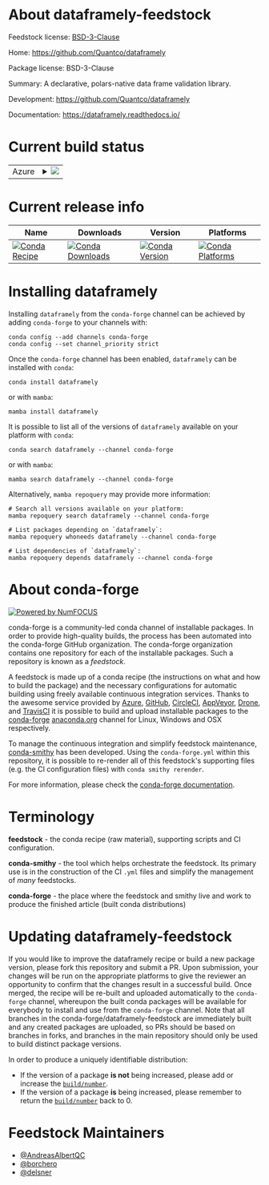 About dataframely-feedstock
===========================

Feedstock license: [BSD-3-Clause](https://github.com/conda-forge/dataframely-feedstock/blob/main/LICENSE.txt)

Home: https://github.com/Quantco/dataframely

Package license: BSD-3-Clause

Summary: A declarative, polars-native data frame validation library.

Development: https://github.com/Quantco/dataframely

Documentation: https://dataframely.readthedocs.io/

Current build status
====================


<table>
    
  <tr>
    <td>Azure</td>
    <td>
      <details>
        <summary>
          <a href="https://dev.azure.com/conda-forge/feedstock-builds/_build/latest?definitionId=25444&branchName=main">
            <img src="https://dev.azure.com/conda-forge/feedstock-builds/_apis/build/status/dataframely-feedstock?branchName=main">
          </a>
        </summary>
        <table>
          <thead><tr><th>Variant</th><th>Status</th></tr></thead>
          <tbody><tr>
              <td>linux_64_python3.10.____cpython</td>
              <td>
                <a href="https://dev.azure.com/conda-forge/feedstock-builds/_build/latest?definitionId=25444&branchName=main">
                  <img src="https://dev.azure.com/conda-forge/feedstock-builds/_apis/build/status/dataframely-feedstock?branchName=main&jobName=linux&configuration=linux%20linux_64_python3.10.____cpython" alt="variant">
                </a>
              </td>
            </tr><tr>
              <td>linux_aarch64_python3.10.____cpython</td>
              <td>
                <a href="https://dev.azure.com/conda-forge/feedstock-builds/_build/latest?definitionId=25444&branchName=main">
                  <img src="https://dev.azure.com/conda-forge/feedstock-builds/_apis/build/status/dataframely-feedstock?branchName=main&jobName=linux&configuration=linux%20linux_aarch64_python3.10.____cpython" alt="variant">
                </a>
              </td>
            </tr><tr>
              <td>osx_64_python3.10.____cpython</td>
              <td>
                <a href="https://dev.azure.com/conda-forge/feedstock-builds/_build/latest?definitionId=25444&branchName=main">
                  <img src="https://dev.azure.com/conda-forge/feedstock-builds/_apis/build/status/dataframely-feedstock?branchName=main&jobName=osx&configuration=osx%20osx_64_python3.10.____cpython" alt="variant">
                </a>
              </td>
            </tr><tr>
              <td>osx_arm64_python3.10.____cpython</td>
              <td>
                <a href="https://dev.azure.com/conda-forge/feedstock-builds/_build/latest?definitionId=25444&branchName=main">
                  <img src="https://dev.azure.com/conda-forge/feedstock-builds/_apis/build/status/dataframely-feedstock?branchName=main&jobName=osx&configuration=osx%20osx_arm64_python3.10.____cpython" alt="variant">
                </a>
              </td>
            </tr><tr>
              <td>win_64_python3.10.____cpython</td>
              <td>
                <a href="https://dev.azure.com/conda-forge/feedstock-builds/_build/latest?definitionId=25444&branchName=main">
                  <img src="https://dev.azure.com/conda-forge/feedstock-builds/_apis/build/status/dataframely-feedstock?branchName=main&jobName=win&configuration=win%20win_64_python3.10.____cpython" alt="variant">
                </a>
              </td>
            </tr>
          </tbody>
        </table>
      </details>
    </td>
  </tr>
</table>

Current release info
====================

| Name | Downloads | Version | Platforms |
| --- | --- | --- | --- |
| [![Conda Recipe](https://img.shields.io/badge/recipe-dataframely-green.svg)](https://anaconda.org/conda-forge/dataframely) | [![Conda Downloads](https://img.shields.io/conda/dn/conda-forge/dataframely.svg)](https://anaconda.org/conda-forge/dataframely) | [![Conda Version](https://img.shields.io/conda/vn/conda-forge/dataframely.svg)](https://anaconda.org/conda-forge/dataframely) | [![Conda Platforms](https://img.shields.io/conda/pn/conda-forge/dataframely.svg)](https://anaconda.org/conda-forge/dataframely) |

Installing dataframely
======================

Installing `dataframely` from the `conda-forge` channel can be achieved by adding `conda-forge` to your channels with:

```
conda config --add channels conda-forge
conda config --set channel_priority strict
```

Once the `conda-forge` channel has been enabled, `dataframely` can be installed with `conda`:

```
conda install dataframely
```

or with `mamba`:

```
mamba install dataframely
```

It is possible to list all of the versions of `dataframely` available on your platform with `conda`:

```
conda search dataframely --channel conda-forge
```

or with `mamba`:

```
mamba search dataframely --channel conda-forge
```

Alternatively, `mamba repoquery` may provide more information:

```
# Search all versions available on your platform:
mamba repoquery search dataframely --channel conda-forge

# List packages depending on `dataframely`:
mamba repoquery whoneeds dataframely --channel conda-forge

# List dependencies of `dataframely`:
mamba repoquery depends dataframely --channel conda-forge
```


About conda-forge
=================

[![Powered by
NumFOCUS](https://img.shields.io/badge/powered%20by-NumFOCUS-orange.svg?style=flat&colorA=E1523D&colorB=007D8A)](https://numfocus.org)

conda-forge is a community-led conda channel of installable packages.
In order to provide high-quality builds, the process has been automated into the
conda-forge GitHub organization. The conda-forge organization contains one repository
for each of the installable packages. Such a repository is known as a *feedstock*.

A feedstock is made up of a conda recipe (the instructions on what and how to build
the package) and the necessary configurations for automatic building using freely
available continuous integration services. Thanks to the awesome service provided by
[Azure](https://azure.microsoft.com/en-us/services/devops/), [GitHub](https://github.com/),
[CircleCI](https://circleci.com/), [AppVeyor](https://www.appveyor.com/),
[Drone](https://cloud.drone.io/welcome), and [TravisCI](https://travis-ci.com/)
it is possible to build and upload installable packages to the
[conda-forge](https://anaconda.org/conda-forge) [anaconda.org](https://anaconda.org/)
channel for Linux, Windows and OSX respectively.

To manage the continuous integration and simplify feedstock maintenance,
[conda-smithy](https://github.com/conda-forge/conda-smithy) has been developed.
Using the ``conda-forge.yml`` within this repository, it is possible to re-render all of
this feedstock's supporting files (e.g. the CI configuration files) with ``conda smithy rerender``.

For more information, please check the [conda-forge documentation](https://conda-forge.org/docs/).

Terminology
===========

**feedstock** - the conda recipe (raw material), supporting scripts and CI configuration.

**conda-smithy** - the tool which helps orchestrate the feedstock.
                   Its primary use is in the construction of the CI ``.yml`` files
                   and simplify the management of *many* feedstocks.

**conda-forge** - the place where the feedstock and smithy live and work to
                  produce the finished article (built conda distributions)


Updating dataframely-feedstock
==============================

If you would like to improve the dataframely recipe or build a new
package version, please fork this repository and submit a PR. Upon submission,
your changes will be run on the appropriate platforms to give the reviewer an
opportunity to confirm that the changes result in a successful build. Once
merged, the recipe will be re-built and uploaded automatically to the
`conda-forge` channel, whereupon the built conda packages will be available for
everybody to install and use from the `conda-forge` channel.
Note that all branches in the conda-forge/dataframely-feedstock are
immediately built and any created packages are uploaded, so PRs should be based
on branches in forks, and branches in the main repository should only be used to
build distinct package versions.

In order to produce a uniquely identifiable distribution:
 * If the version of a package **is not** being increased, please add or increase
   the [``build/number``](https://docs.conda.io/projects/conda-build/en/latest/resources/define-metadata.html#build-number-and-string).
 * If the version of a package **is** being increased, please remember to return
   the [``build/number``](https://docs.conda.io/projects/conda-build/en/latest/resources/define-metadata.html#build-number-and-string)
   back to 0.

Feedstock Maintainers
=====================

* [@AndreasAlbertQC](https://github.com/AndreasAlbertQC/)
* [@borchero](https://github.com/borchero/)
* [@delsner](https://github.com/delsner/)

